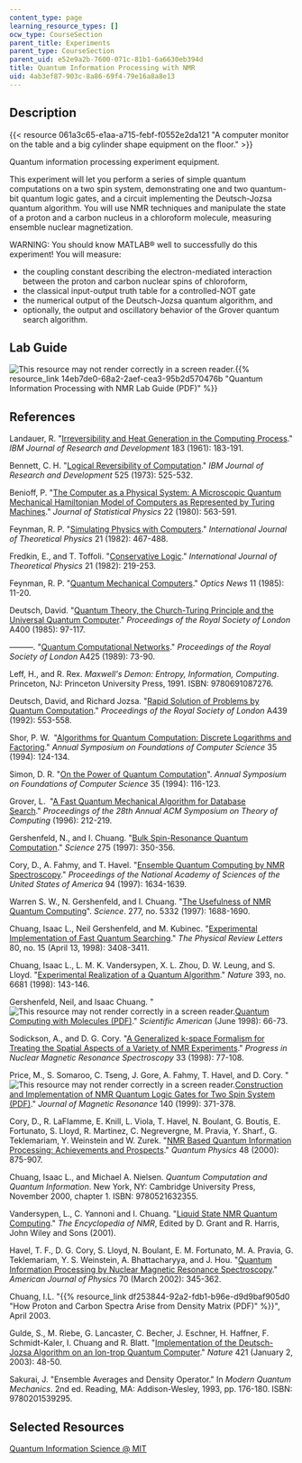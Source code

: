 ```yaml
---
content_type: page
learning_resource_types: []
ocw_type: CourseSection
parent_title: Experiments
parent_type: CourseSection
parent_uid: e52e9a2b-7600-071c-81b1-6a6630eb394d
title: Quantum Information Processing with NMR
uid: 4ab3ef87-903c-8a86-69f4-79e16a8a8e13
---
```


Description
-----------

{{< resource 061a3c65-e1aa-a715-febf-f0552e2da121 "A computer monitor on the table and a big cylinder shape equipment on the floor." >}}

Quantum information processing experiment equipment.

This experiment will let you perform a series of simple quantum computations on a two spin system, demonstrating one and two quantum-bit quantum logic gates, and a circuit implementing the Deutsch-Jozsa quantum algorithm. You will use NMR techniques and manipulate the state of a proton and a carbon nucleus in a chloroform molecule, measuring ensemble nuclear magnetization.

WARNING: You should know MATLAB® well to successfully do this experiment! You will measure:

*   the coupling constant describing the electron-mediated interaction between the proton and carbon nuclear spins of chloroform,
*   the classical input-output truth table for a controlled-NOT gate
*   the numerical output of the Deutsch-Jozsa quantum algorithm, and
*   optionally, the output and oscillatory behavior of the Grover quantum search algorithm.

Lab Guide
---------

![This resource may not render correctly in a screen reader.](/images/inacessible.gif){{% resource_link 14eb7de0-68a2-2aef-cea3-95b2d570476b "Quantum Information Processing with NMR Lab Guide (PDF)" %}}

References
----------

Landauer, R. "[Irreversibility and Heat Generation in the Computing Process](https://ieeexplore.ieee.org/document/5392446/)." _IBM Journal of Research and Development_ 183 (1961): 183-191.

Bennett, C. H. "[Logical Reversibility of Computation](https://ieeexplore.ieee.org/document/5391327/)." _IBM Journal of Research and Development_ 525 (1973): 525-532.

Benioff, P. "[The Computer as a Physical System: A Microscopic Quantum Mechanical Hamiltonian Model of Computers as Represented by Turing Machines](https://link.springer.com/article/10.1007%2FBF01011339)." _Journal of Statistical Physics_ 22 (1980): 563-591.

Feynman, R. P. "[Simulating Physics with Computers](https://link.springer.com/article/10.1007%2FBF02650179)." _International Journal of Theoretical Physics_ 21 (1982): 467-488.

Fredkin, E., and T. Toffoli. "[Conservative Logic](https://link.springer.com/article/10.1007%2FBF01857727)." _International Journal of Theoretical Physics_ 21 (1982): 219-253.

Feynman, R. P. "[Quantum Mechanical Computers](https://link.springer.com/article/10.1007/BF01886518)." _Optics News_ 11 (1985): 11-20.

Deutsch, David. "[Quantum Theory, the Church-Turing Principle and the Universal Quantum Computer](http://rspa.royalsocietypublishing.org/content/400/1818/97)." _Proceedings of the Royal Society of London_ A400 (1985): 97-117.

———. "[Quantum Computational Networks](http://www.jstor.org/stable/2398494?seq=1#page_scan_tab_contents)." _Proceedings of the Royal Society of London_ A425 (1989): 73-90.

Leff, H., and R. Rex. _Maxwell's Demon: Entropy, Information, Computing_. Princeton, NJ: Princeton University Press, 1991. ISBN: 9780691087276.

Deutsch, David, and Richard Jozsa. "[Rapid Solution of Problems by Quantum Computation](http://rspa.royalsocietypublishing.org/content/439/1907/553)." _Proceedings of the Royal Society of London_ A439 (1992): 553-558.

Shor, P. W.  "[Algorithms for Quantum Computation: Discrete Logarithms and Factoring](https://ieeexplore.ieee.org/document/365700/)." _Annual Symposium on Foundations of Computer Science_ 35 (1994): 124-134.

Simon, D. R. "[On the Power of Quantum Computation](https://courses.cs.washington.edu/courses/cse599/01wi/papers/simon_qc.pdf)". _Annual Symposium on Foundations of Computer Science_ 35 (1994): 116-123.

Grover, L.  "[A Fast Quantum Mechanical Algorithm for Database Search](https://arxiv.org/abs/quant-ph/9605043)." _Proceedings of the 28th Annual ACM Symposium on Theory of Computing_ (1996): 212-219.

Gershenfeld, N., and I. Chuang. "[Bulk Spin-Resonance Quantum Computation](http://science.sciencemag.org/content/275/5298/350)." _Science_ 275 (1997): 350-356.

Cory, D., A. Fahmy, and T. Havel. "[Ensemble Quantum Computing by NMR Spectroscopy](http://www.pnas.org/content/94/5/1634)." _Proceedings of the National Academy of Sciences of the United States of America_ 94 (1997): 1634-1639.

Warren S. W., N. Gershenfeld, and I. Chuang. "[The Usefulness of NMR Quantum Computing](http://science.sciencemag.org/content/277/5332/1688)". _Science_. 277, no. 5332 (1997): 1688-1690.

Chuang, Isaac L., Neil Gershenfeld, and M. Kubinec. "[Experimental Implementation of Fast Quantum Searching](https://journals.aps.org/prl/abstract/10.1103/PhysRevLett.80.3408)." _The Physical Review Letters_ 80, no. 15 (April 13, 1998): 3408-3411.

Chuang, Isaac L., L. M. K. Vandersypen, X. L. Zhou, D. W. Leung, and S. Lloyd. "[Experimental Realization of a Quantum Algorithm](https://arxiv.org/abs/quant-ph/9801037)." _Nature_ 393, no. 6681 (1998): 143-146.

Gershenfeld, Neil, and Isaac Chuang. "![This resource may not render correctly in a screen reader.](/images/inacessible.gif)[Quantum Computing with Molecules (PDF)](http://cba.mit.edu/docs/papers/98.06.sciqc.pdf)." _Scientific American_ (June 1998): 66-73.

Sodickson, A., and D. G. Cory. "[A Generalized k-space Formalism for Treating the Spatial Aspects of a Variety of NMR Experiments](https://www.sciencedirect.com/science/article/pii/S0079656598000211?via%3Dihub)." _Progress in Nuclear Magnetic Resonance Spectroscopy_ 33 (1998): 77-108.

Price, M., S. Somaroo, C. Tseng, J. Gore, A. Fahmy, T. Havel, and D. Cory. "![This resource may not render correctly in a screen reader.](/images/inacessible.gif)[Construction and Implementation of NMR Quantum Logic Gates for Two Spin System (PDF)](https://www.sciencedirect.com/science/article/pii/S1090780799918517?via%3Dihub)." _Journal of Magnetic Resonance_ 140 (1999): 371-378.

Cory, D., R. LaFlamme, E. Knill, L. Viola, T. Havel, N. Boulant, G. Boutis, E. Fortunato, S. Lloyd, R. Martinez, C. Negrevergne, M. Pravia, Y. Sharf., G. Teklemariam, Y. Weinstein and W. Zurek. "[NMR Based Quantum Information Processing: Achievements and Prospects](https://arxiv.org/abs/quant-ph/0004104)." _Quantum Physics_ 48 (2000): 875-907.

Chuang, Isaac L., and Michael A. Nielsen. _Quantum Computation and Quantum Information_. New York, NY: Cambridge University Press, November 2000, chapter 1. ISBN: 9780521632355.

Vandersypen, L., C. Yannoni and I. Chuang. "[Liquid State NMR Quantum Computing](https://arxiv.org/abs/quant-ph/0012108)." _The Encyclopedia of NMR_, Edited by D. Grant and R. Harris, John Wiley and Sons (2001).

Havel, T. F., D. G. Cory, S. Lloyd, N. Boulant, E. M. Fortunato, M. A. Pravia, G. Teklemariam, Y. S. Weinstein, A. Bhattacharyya, and J. Hou. "[Quantum Information Processing by Nuclear Magnetic Resonance Spectroscopy](https://aapt.scitation.org/doi/10.1119/1.1446857)." _American Journal of Physics_ 70 (March 2002): 345-362.

Chuang, I.L. "{{% resource_link df253844-92a2-fdb1-b96e-d9d9baf905d0 "How Proton and Carbon Spectra Arise from Density Matrix (PDF)" %}}", April 2003.

Gulde, S., M. Riebe, G. Lancaster, C. Becher, J. Eschner, H. Haffner, F. Schmidt-Kaler, I. Chuang and R. Blatt. "[Implementation of the Deutsch-Jozsa Algorithm on an Ion-trop Quantum Computer](https://www.nature.com/articles/nature01336)." _Nature_ 421 (January 2, 2003): 48-50.

Sakurai, J. "Ensemble Averages and Density Operator." In _Modern Quantum Mechanics_. 2nd ed. Reading, MA: Addison-Wesley, 1993, pp. 176-180. ISBN: 9780201539295.

Selected Resources
------------------

[Quantum Information Science @ MIT](http://qis.mit.edu/)